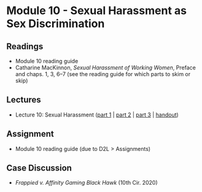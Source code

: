 # Module 10 - Sexual Harassment as Sex Discrimination

## Readings

- Module 10 reading guide
- Catharine MacKinnon, *Sexual Harassment of Working Women*, Preface and chaps. 1, 3, 6–7 (see the reading guide for which parts to skim or skip)

## Lectures

- Lecture 10: Sexual Harassment ([part 1](https://youtu.be/cn2qKm5mlk4) \| [part 2](https://youtu.be/1MCJx4IQDGo) \| [part 3](https://youtu.be/Dabpdeilnz8) \| [handout](https://github.com/dingherself/phil-324/blob/main/handouts/10-sexual-harassment.md))

## Assignment

- Module 10 reading guide (due to D2L > Assignments)

## Case Discussion

- *Frappied v. Affinity Gaming Black Hawk* (10th Cir. 2020)